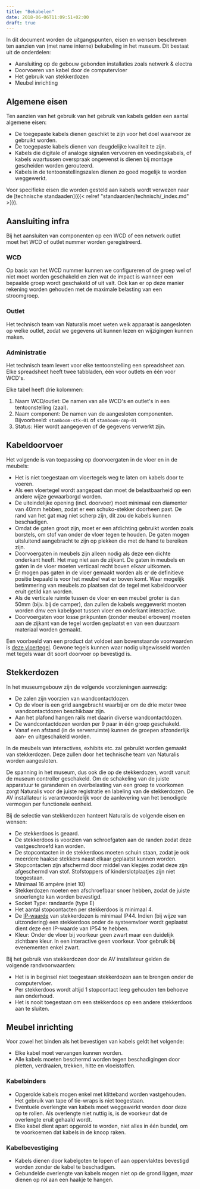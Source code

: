 ```yaml
---
title: "Bekabelen"
date: 2018-06-06T11:09:51+02:00
draft: true
---
```


In dit document worden de uitgangspunten, eisen en wensen beschreven ten aanzien
van (met name interne) bekabeling in het museum. Dit bestaat uit de onderdelen:

* Aansluiting op de gebouw gebonden installaties zoals netwerk & electra
* Doorvoeren van kabel door de computervloer
* Het gebruik van stekkerdozen
* Meubel inrichting

## Algemene eisen

Ten aanzien van het gebruik van het gebruik van kabels gelden een aantal
algemene eisen:

* De toegepaste kabels dienen geschikt te zijn voor het doel waarvoor ze
  gebruikt worden.
* De toegepaste kabels dienen van deugdelijke kwaliteit te zijn.
* Kabels die digitale of analoge signalen vervoeren en voedingskabels, of kabels
  waartussen overspraak ongewenst is dienen bij montage gescheiden worden
  gerouteerd.
* Kabels in de tentoonstellingszalen dienen zo goed mogelijk te worden
  weggewerkt.

Voor specifieke eisen die worden gesteld aan kabels wordt verwezen naar de
[technische standaaden]({{< relref "standaarden/technisch/_index.md" >}}).

## Aansluiting infra

Bij het aansluiten van componenten op een WCD of een netwerk outlet moet het WCD
of outlet nummer worden geregistreerd.

### WCD

Op basis van het WCD nummer kunnen we configureren of de groep wel of niet moet
worden geschakeld en zien wat de impact is wanneer een bepaalde groep wordt
geschakeld of uit valt. Ook kan er op deze manier rekening worden gehouden met
de maximale belasting van een stroomgroep.

### Outlet

Het technisch team van Naturalis moet weten welk apparaat is aangesloten op
welke outlet, zodat we gegevens uit kunnen lezen en wijzigingen kunnen maken.

### Administratie

Het technisch team levert voor elke tentoonstelling een spreadsheet aan. Elke
spreadsheet heeft twee tabbladen, één voor outlets en één voor WCD's.

Elke tabel heeft drie kolommen:

1. Naam WCD/outlet: De namen van alle WCD's en outlet's in een tentoonstelling (zaal).
1. Naam component: De namen van de aangesloten componenten. Bijvoorbeeld:
   `stamboom-stk-01` of `stamboom-cmp-01`
1. Status: Hier wordt aangegeven of de gegevens verwerkt zijn.


## Kabeldoorvoer

Het volgende is van toepassing op doorvoergaten in de vloer en in de meubels:

* Het is niet toegestaan om vloertegels weg te laten om kabels door te voeren.
* Als een vloertegel wordt aangepast dan moet de belastbaarheid op een andere
  wijze gewaarborgd worden.
* De uiteindelijke opening (incl. doorvoer) moet minimaal een diamenter van 40mm
  hebben, zodat er een schuko-stekker doorheen past. De rand van het gat mag
  niet scherp zijn, dit zou de kabels kunnen beschadigen.
* Omdat de gaten groot zijn, moet er een afdichting gebruikt worden zoals
  borstels, om stof van onder de vloer tegen te houden. De gaten mogen
  uitsluitend aangebracht te zijn op plekken die met de hand te bereiken zijn.
* Doorvoergaten in meubels zijn alleen nodig als deze een dichte onderkant
  heeft. Het mag niet aan de zijkant. De gaten in meubels en gaten in de vloer
  moeten verticaal recht boven elkaar uitkomen.
* Er mogen pas gaten in de vloer gemaakt worden als er de definitieve positie
  bepaald is voor het meubel wat er boven komt. Waar mogelijk betimmering van
  meubels zo plaatsen dat de tegel met kabeldoorvoer eruit getild kan worden.
* Als de verticale ruimte tussen de vloer en een meubel groter is dan 50mm
  (bijv. bij de camper), dan zullen de kabels weggewerkt moeten worden dmv een
  kabelgoot tussen vloer en onderkant interactive.
* Doorvoergaten voor losse prikpunten (zonder meubel erboven) moeten aan de
  zijkant van de tegel worden geplaatst en van een duurzaam materiaal worden
  gemaakt.

Een voorbeeld van een product dat voldoet aan bovenstaande voorwaarden is [deze
vloertegel](https://www.hplsystems.nl/installatieproducten/verhoogde-vloer-systemen/tegeldoorvoer-rvs/3010224-tegeldoorvoer-rvs.htm).
Gewone tegels kunnen waar nodig uitgewisseld worden met tegels waar dit soort
doorvoer op bevestigd is.

## Stekkerdozen

In het museumgebouw zijn de volgende voorzieningen aanwezig:

* De zalen zijn voorzien van wandcontactdozen.
* Op de vloer is een grid aangebracht waarbij er om de drie meter twee
  wandcontactdozen beschikbaar zijn.
* Aan het plafond hangen rails met daarin diverse wandcontactdozen.
* De wandcontactdozen worden per 9 paar in één groep geschakeld.
* Vanaf een afstand (in de serverruimte) kunnen de groepen afzonderlijk aan- en
  uitgeschakeld worden.

In de meubels van interactives, exhibits etc. zal gebruikt worden gemaakt van
stekkerdozen. Deze zullen door het technische team van Naturalis worden
aangesloten.

De spanning in het museum, dus ook die op de stekkerdozen, wordt vanuit de
museum controller geschakeld. Om de schakeling van de juiste apparatuur te
garanderen en overbelasting van een groep te voorkomen zorgt Naturalis voor de
juiste registratie en labeling van de stekkerdozen. De AV installateur is
verantwoordelijk voor de aanlevering van het benodigde vermogen per functionele
eenheid.

Bij de selectie van stekkerdozen hanteert Naturalis de volgende eisen en wensen:

* De stekkerdoos is geaard.
* De stekkerdoos is voorzien van schroefgaten aan de randen zodat deze
  vastgeschroefd kan worden.
* De stopcontacten in de stekkerdoos moeten schuin staan, zodat je ook meerdere
  haakse stekkers naast elkaar geplaatst kunnen worden.
* Stopcontacten zijn afschermd door middel van klepjes zodat deze zijn
  afgeschermd van stof. Stofstoppers of kinderslotplaatjes zijn niet toegestaan.
* Minimaal 16 ampère (niet 10)
* Stekkerdozen moeten een afschroefbaar snoer hebben, zodat de juiste
  snoerlengte kan worden bevestigd.
* Socket Type: randaarde (type E)
* Het aantal stopcontacten per stekkerdoos is minimaal 4.
* De [IP-waarde](https://nl.wikipedia.org/wiki/IP-code)
  van stekkerdozen is minimaal IP44. Indien (bij wijze van uitzondering) een
  stekkerdoos onder de systeemvloer wordt geplaatst dient deze een IP-waarde van
  IP54 te hebben.
* Kleur: Onder de vloer bij voorkeur geen zwart maar een duidelijk zichtbare
  kleur. In een interactive geen voorkeur. Voor gebruik bij evenementen enkel
  zwart.

Bij het gebruik van stekkerdozen door de AV installateur gelden de volgende
randvoorwaarden:

* Het is in beginsel niet toegestaan stekkerdozen aan te brengen onder de computervloer.
* Per stekkerdoos wordt altijd 1 stopcontact leeg gehouden ten behoeve aan
  onderhoud.
* Het is nooit toegestaan om een stekkerdoos op een andere stekkerdoos aan te
  sluiten.

<!--
Openstaande vraag:

We willen de stekkerdozen voorzien van een relais, waardoor de volgende zaken
NIET in de stekkerdoos aanwezig hoeven te zijn:

* Aan/uit schakelaar
* Lampje (om aan of uit aan te geven)

-->

## Meubel inrichting

Voor zowel het binden als het bevestigen van kabels geldt het volgende:

* Elke kabel moet vervangen kunnen worden.
* Alle kabels moeten beschermd worden tegen beschadigingen door pletten,
  verdraaien, trekken, hitte en vloeistoffen.

### Kabelbinders

* Opgerolde kabels mogen enkel met klitteband worden vastgehouden. Het gebruik
  van tape of tie-wraps is niet toegestaan.
* Eventuele overlengte van kabels moet weggewerkt worden door deze op te rollen.
  Als overlengte niet nuttig is, is de voorkeur dat de overlengte eruit gehaald
  wordt.
* Elke kabel dient apart opgerold te worden, niet alles in één bundel, om te
  voorkoemen dat kabels in de knoop raken.

### Kabelbevestiging

* Kabels dienen door kabelgoten te lopen of aan oppervlaktes bevestigd worden
  zonder de kabel te beschadigen.
* Gebundelde overlengte van kabels mogen niet op de grond liggen, maar dienen op
  rol aan een haakje te hangen.

